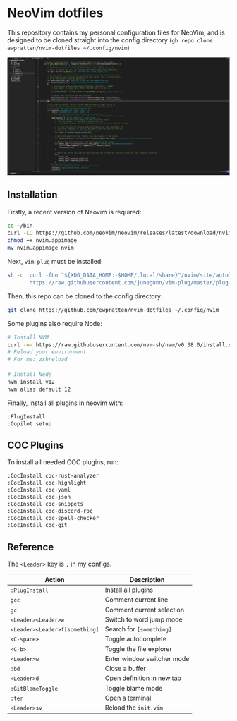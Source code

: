 # NeoVim dotfiles

This repository contains my personal configuration files for NeoVim, and is designed to be cloned straight into the config directory (`gh repo clone ewpratten/nvim-dotfiles ~/.config/nvim`)

![](nvim-screenshot.png)

## Installation

Firstly, a recent version of Neovim is required:

```sh
cd ~/bin
curl -LO https://github.com/neovim/neovim/releases/latest/download/nvim.appimage
chmod +x nvim.appimage
mv nvim.appimage nvim
```

Next, `vim-plug` must be installed:

```sh
sh -c 'curl -fLo "${XDG_DATA_HOME:-$HOME/.local/share}"/nvim/site/autoload/plug.vim --create-dirs \
       https://raw.githubusercontent.com/junegunn/vim-plug/master/plug.vim'
```

Then, this repo can be cloned to the config directory:

```sh
git clone https://github.com/ewpratten/nvim-dotfiles ~/.config/nvim
```

Some plugins also require Node:

```sh
# Install NVM
curl -o- https://raw.githubusercontent.com/nvm-sh/nvm/v0.38.0/install.sh | bash
# Reload your environment
# For me: zshreload

# Install Node
nvm install v12
nvm alias default 12
```

Finally, install all plugins in neovim with:

```text
:PlugInstall
:Copilot setup
```

## COC Plugins

To install all needed COC plugins, run:

```text
:CocInstall coc-rust-analyzer
:CocInstall coc-highlight
:CocInstall coc-yaml
:CocInstall coc-json
:CocInstall coc-snippets
:CocInstall coc-discord-rpc
:CocInstall coc-spell-checker
:CocInstall coc-git
```

## Reference

The `<Leader>` key is `;` in my configs.

| Action                         | Description                |
|--------------------------------|----------------------------|
| `:PlugInstall`                 | Install all plugins        |
| `gcc`                          | Comment current line       |
| `gc`                           | Comment current selection  |
| `<Leader><Leader>w`            | Switch to word jump mode   |
| `<Leader><Leader>f[something]` | Search for `[something]`   |
| `<C-space>`                    | Toggle autocomplete        |
| `<C-b>`                        | Toggle the file explorer   |
| `<Leader>w`                    | Enter window switcher mode |
| `:bd`                          | Close a buffer             |
| `<Leader>d`                    | Open definition in new tab |
| `:GitBlameToggle`              | Toggle blame mode          |
| `:ter`                         | Open a terminal            |
| `<Leader>sv`                   | Reload the `init.vim`      |